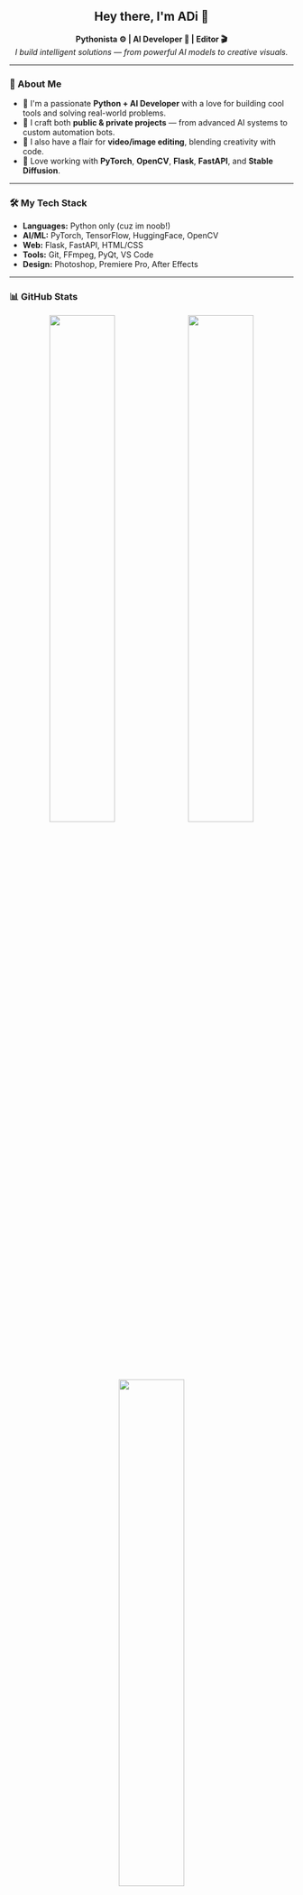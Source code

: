 <h2 align="center">Hey there, I'm ADi 👋</h2>

<p align="center">
  <b>Pythonista ⚙ | AI Developer 🤖 | Editor 🎬</b><br>
  <i>I build intelligent solutions — from powerful AI models to creative visuals.</i>
</p>

---

### 🧠 About Me

- 🔹 I'm a passionate **Python + AI Developer** with a love for building cool tools and solving real-world problems.
- 🔹 I craft both **public & private projects** — from advanced AI systems to custom automation bots.
- 🔹 I also have a flair for **video/image editing**, blending creativity with code.
- 🔹 Love working with **PyTorch**, **OpenCV**, **Flask**, **FastAPI**, and **Stable Diffusion**.

---

### 🛠️ My Tech Stack

- **Languages:** Python only (cuz im noob!)
- **AI/ML:** PyTorch, TensorFlow, HuggingFace, OpenCV
- **Web:** Flask, FastAPI, HTML/CSS
- **Tools:** Git, FFmpeg, PyQt, VS Code
- **Design:** Photoshop, Premiere Pro, After Effects

---

### 📊 GitHub Stats

<p align="center">
  <img src="https://github-readme-stats.vercel.app/api?username=ADiBariya&show_icons=true&theme=tokyonight" width="48%" />
  <img src="https://github-readme-streak-stats.herokuapp.com/?user=ADiBariya&theme=tokyonight" width="48%" />
</p>

<p align="center">
  <img src="https://github-readme-stats.vercel.app/api/top-langs/?username=ADiBariya&layout=compact&theme=tokyonight" width="48%" />
</p>

---

### 📍 Profile Visits

<p align="center">
  <img src="https://komarev.com/ghpvc/?username=ADiBariya&label=Profile%20Views&color=0e75b6&style=flat" alt="profile views" />
</p>

---

### 🔗 Let's Connect

- 💼 Check out my work here on GitHub
- 🧠 Always building, always learning!

